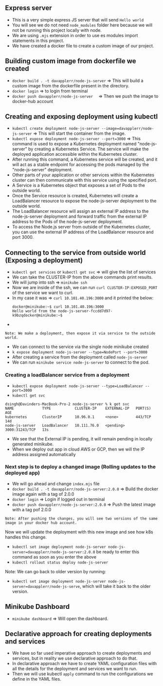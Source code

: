 ## Express server

- This is a very simple express JS server that will send `Hello world`
- You will see we do not need `node_modules` folder here because we will not be running this project locally with node.
- We are using `.mjs` extension in order to use es modules import statements in this project.
- We have created a docker file to create a custom image of our project.

## Building custom image from dockerfile we created

- `docker build . -t davapplerr/node-js-server` => This will build a custom image from the dockerfile present in the directory.
- `docker login` => to login from terminal
- `docker push davapplerr/node-js-server  ` => Then we push the image to docker-hub account

## Creating and exposing deployment using kubectl

- `kubectl create deployment node-js-server --image=davapplerr/node-js-server` => This will start the container from the image.
- `kubectl expose deployment node-js-server --port=3000` => This command is used to expose a Kubernetes deployment named "node-js-server" by creating a Kubernetes Service. The service will make the deployed application accessible within the Kubernetes cluster.
- After running this command, a Kubernetes service will be created, and it will act as a stable endpoint for accessing the pods managed by the "node-js-server" deployment.
- Other parts of your application or other services within the Kubernetes cluster can then communicate with this service using the specified port.
- A Service is a Kubernetes object that exposes a set of Pods to the outside world.
- Once the Service resource is created, Kubernetes will create a LoadBalancer resource to expose the node-js-server deployment to the outside world.
- The LoadBalancer resource will assign an external IP address to the node-js-server deployment and forward traffic from the external IP address to the Pods of the node-js-server deployment.
- To access the Node.js server from outside of the Kubernetes cluster, you can use the external IP address of the LoadBalancer resource and port 3000.

## Connecting to the service from outside world (Exposing a deployment)

- `kubectl get services` or `kubectl get svc` => will give the list of services
- We can take the CLUSTER-IP from the above commands print results.
- We will jump into ssh => `minikube ssh`
- Now we are inside of the ssh, we can run `curl CLUSTER-IP:EXPOSED_PORT` of the service we want to curl.
- In my case it was => `curl 10.101.40.196:3000` and it printed the below:
  ```
  docker@minikube:~$ curl 10.101.40.196:3000
  Hello world from the node-js-server-fccdd7d97-k9bzqdocker@minikube:~$
  ```
-

```
Note: We make a deployment, then expose it via service to the outside world.
```

- We can connect to the service via the single node minikube created
- `k expose deployment node-js-server --type=NodePort --port=3000`
- After creating a service from the deployment called `node-js-server`
- We can run `minikube service node-js-server` to connect to the pod.

### Creating a loadBalancer service from a deployment

- `kubectl expose deployment node-js-server --type=LoadBalancer --port=3000`
- `kubectl get svc`

```
dsingh@Davinders-MacBook-Pro-2 node-js-server % k get svc
NAME             TYPE           CLUSTER-IP    EXTERNAL-IP   PORT(S)          AGE
kubernetes       ClusterIP      10.96.0.1     <none>        443/TCP          14d
node-js-server   LoadBalancer   10.111.76.0   <pending>     3000:31243/TCP   13s
```

- We see that the External IP is pending, it will remain pending in locally generated minikube.
- When we deploy out app in cloud AWS or GCP, then we will the IP address assigned automatically

### Next step is to deploy a changed image (Rolling updates to the deployed app)

- We will go ahead and change `index.mjs` file
- `docker build . -t davapplerr/node-js-server:2.0.0` => Build the docker image again with a tag of 2.0.0
- `docker login` => Login if logged out in terminal
- `docker push davapplerr/node-js-server:2.0.0` => Push the latest image with a tag pof 2.0.0

```
Note: After pushing the changes, you will see two versions of the same image in your docker hub account.
```

Now we will update the deployment with this new image and see how k8s handles this change.

- `kubectl set image deployment node-js-server node-js-server=davapplerr/node-js-server:2.0.0`
  be ready to enter this command as soon as you enter the above
- `kubectl rollout status deploy node-js-server`

Note: We can go back to older version by running:

- `kubectl set image deployment node-js-server node-js-server=davapplerr/node-js-serve`, which will take it back to the older version.

## Minikube Dashboard

- `minikube dashboard` => Will open the dashboard.

## Declarative approach for creating deployments and services

- We have so far used imperative approach to create deployments and services, but in reality we use declarative approach to do that.
- In declarative approach we have to create YAML configuration files with all the details for the deployment and services we want to run.
- Then we will use kubectl `apply` command to run the configurations we define in the YAML files.


